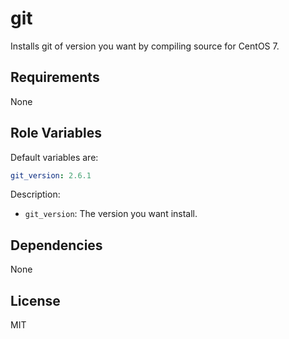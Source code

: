 git
===

Installs git of version you want by compiling source for CentOS 7.

Requirements
------------

None

Role Variables
--------------

Default variables are:

```yaml
git_version: 2.6.1
```

Description:

- `git_version`: The version you want install.

Dependencies
------------

None

License
-------

MIT
